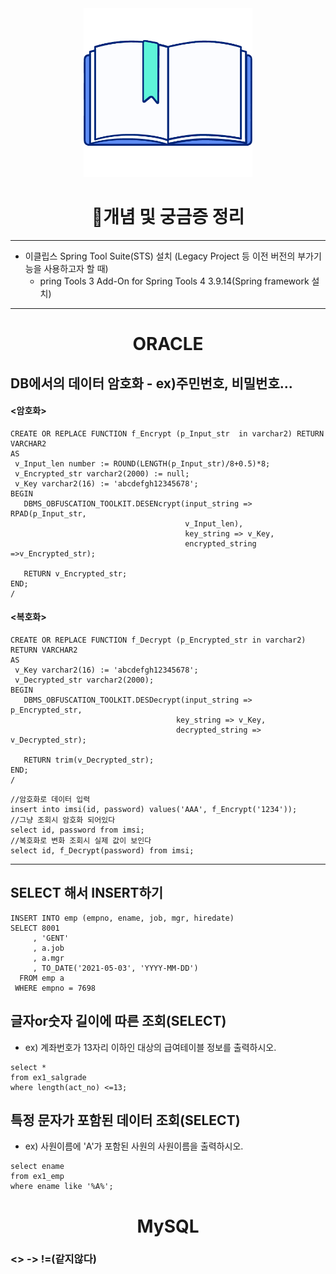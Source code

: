 
<div align="center" id="top">
<img height="270px" width="270px" src="./logo.png"><br>
  <h1>📃개념 및 궁금증 정리</h1>
</div>

***
- 이클립스 Spring Tool Suite(STS) 설치 (Legacy Project 등 이전 버전의 부가기능을 사용하고자 할 때)
  - pring Tools 3 Add-On for Spring Tools 4 3.9.14(Spring framework 설치)
---

<div align="center">
<h1>ORACLE</h1>
</div>

## DB에서의 데이터 암호화 - ex)주민번호, 비밀번호...
#### <암호화>
```
CREATE OR REPLACE FUNCTION f_Encrypt (p_Input_str  in varchar2) RETURN VARCHAR2
AS
 v_Input_len number := ROUND(LENGTH(p_Input_str)/8+0.5)*8;
 v_Encrypted_str varchar2(2000) := null;
 v_Key varchar2(16) := 'abcdefgh12345678';
BEGIN
   DBMS_OBFUSCATION_TOOLKIT.DESENcrypt(input_string => RPAD(p_Input_str,
                                       v_Input_len),
                                       key_string => v_Key,
                                       encrypted_string =>v_Encrypted_str);

   RETURN v_Encrypted_str;
END;
/
```

#### <복호화>
```
CREATE OR REPLACE FUNCTION f_Decrypt (p_Encrypted_str in varchar2) RETURN VARCHAR2
AS
 v_Key varchar2(16) := 'abcdefgh12345678';
 v_Decrypted_str varchar2(2000);
BEGIN
   DBMS_OBFUSCATION_TOOLKIT.DESDecrypt(input_string => p_Encrypted_str, 
                                     key_string => v_Key,
                                     decrypted_string => v_Decrypted_str);

   RETURN trim(v_Decrypted_str);
END;
/
```

```
//암호화로 데이터 입력
insert into imsi(id, password) values('AAA', f_Encrypt('1234'));
//그냥 조회시 암호화 되어있다
select id, password from imsi;
//복호화로 변화 조회시 실제 값이 보인다
select id, f_Decrypt(password) from imsi;
```

***

## SELECT 해서 INSERT하기
```
INSERT INTO emp (empno, ename, job, mgr, hiredate)
SELECT 8001
     , 'GENT'
     , a.job
     , a.mgr
     , TO_DATE('2021-05-03', 'YYYY-MM-DD')
  FROM emp a
 WHERE empno = 7698
```

## 글자or숫자 길이에 따른 조회(SELECT)
- ex) 계좌번호가 13자리 이하인 대상의 급여테이블 정보를 출력하시오.
```
select *
from ex1_salgrade
where length(act_no) <=13;
```

## 특정 문자가 포함된 데이터 조회(SELECT)
- ex) 사원이름에 'A'가 포함된 사원의 사원이름을 출력하시오.
```
select ename
from ex1_emp
where ename like '%A%';
```


<div align="center">
<h1>MySQL</h1>
</div>

### <> -> !=(같지않다)

